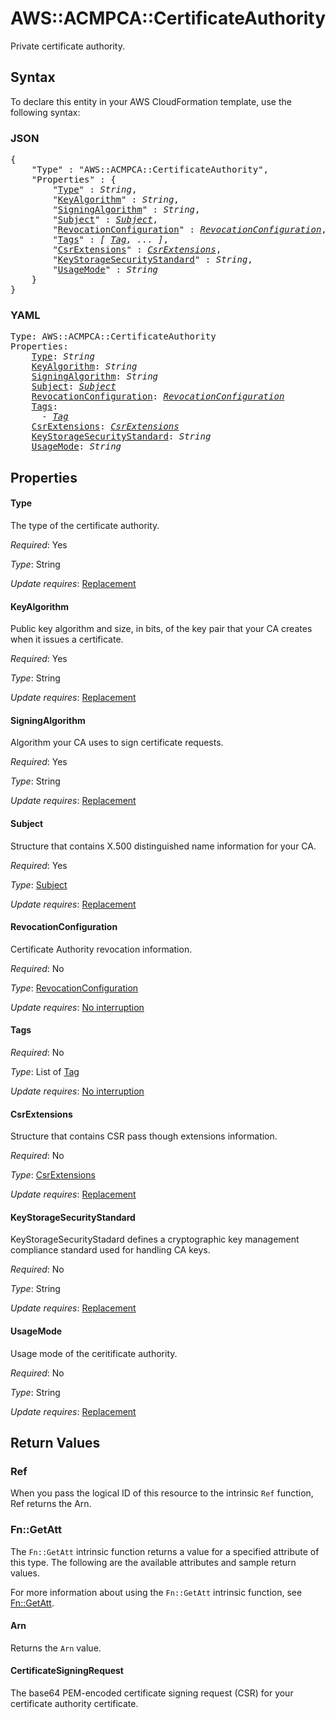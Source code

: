 # AWS::ACMPCA::CertificateAuthority

Private certificate authority.

## Syntax

To declare this entity in your AWS CloudFormation template, use the following syntax:

### JSON

<pre>
{
    "Type" : "AWS::ACMPCA::CertificateAuthority",
    "Properties" : {
        "<a href="#type" title="Type">Type</a>" : <i>String</i>,
        "<a href="#keyalgorithm" title="KeyAlgorithm">KeyAlgorithm</a>" : <i>String</i>,
        "<a href="#signingalgorithm" title="SigningAlgorithm">SigningAlgorithm</a>" : <i>String</i>,
        "<a href="#subject" title="Subject">Subject</a>" : <i><a href="subject.md">Subject</a></i>,
        "<a href="#revocationconfiguration" title="RevocationConfiguration">RevocationConfiguration</a>" : <i><a href="revocationconfiguration.md">RevocationConfiguration</a></i>,
        "<a href="#tags" title="Tags">Tags</a>" : <i>[ <a href="tag.md">Tag</a>, ... ]</i>,
        "<a href="#csrextensions" title="CsrExtensions">CsrExtensions</a>" : <i><a href="csrextensions.md">CsrExtensions</a></i>,
        "<a href="#keystoragesecuritystandard" title="KeyStorageSecurityStandard">KeyStorageSecurityStandard</a>" : <i>String</i>,
        "<a href="#usagemode" title="UsageMode">UsageMode</a>" : <i>String</i>
    }
}
</pre>

### YAML

<pre>
Type: AWS::ACMPCA::CertificateAuthority
Properties:
    <a href="#type" title="Type">Type</a>: <i>String</i>
    <a href="#keyalgorithm" title="KeyAlgorithm">KeyAlgorithm</a>: <i>String</i>
    <a href="#signingalgorithm" title="SigningAlgorithm">SigningAlgorithm</a>: <i>String</i>
    <a href="#subject" title="Subject">Subject</a>: <i><a href="subject.md">Subject</a></i>
    <a href="#revocationconfiguration" title="RevocationConfiguration">RevocationConfiguration</a>: <i><a href="revocationconfiguration.md">RevocationConfiguration</a></i>
    <a href="#tags" title="Tags">Tags</a>: <i>
      - <a href="tag.md">Tag</a></i>
    <a href="#csrextensions" title="CsrExtensions">CsrExtensions</a>: <i><a href="csrextensions.md">CsrExtensions</a></i>
    <a href="#keystoragesecuritystandard" title="KeyStorageSecurityStandard">KeyStorageSecurityStandard</a>: <i>String</i>
    <a href="#usagemode" title="UsageMode">UsageMode</a>: <i>String</i>
</pre>

## Properties

#### Type

The type of the certificate authority.

_Required_: Yes

_Type_: String

_Update requires_: [Replacement](https://docs.aws.amazon.com/AWSCloudFormation/latest/UserGuide/using-cfn-updating-stacks-update-behaviors.html#update-replacement)

#### KeyAlgorithm

Public key algorithm and size, in bits, of the key pair that your CA creates when it issues a certificate.

_Required_: Yes

_Type_: String

_Update requires_: [Replacement](https://docs.aws.amazon.com/AWSCloudFormation/latest/UserGuide/using-cfn-updating-stacks-update-behaviors.html#update-replacement)

#### SigningAlgorithm

Algorithm your CA uses to sign certificate requests.

_Required_: Yes

_Type_: String

_Update requires_: [Replacement](https://docs.aws.amazon.com/AWSCloudFormation/latest/UserGuide/using-cfn-updating-stacks-update-behaviors.html#update-replacement)

#### Subject

Structure that contains X.500 distinguished name information for your CA.

_Required_: Yes

_Type_: <a href="subject.md">Subject</a>

_Update requires_: [Replacement](https://docs.aws.amazon.com/AWSCloudFormation/latest/UserGuide/using-cfn-updating-stacks-update-behaviors.html#update-replacement)

#### RevocationConfiguration

Certificate Authority revocation information.

_Required_: No

_Type_: <a href="revocationconfiguration.md">RevocationConfiguration</a>

_Update requires_: [No interruption](https://docs.aws.amazon.com/AWSCloudFormation/latest/UserGuide/using-cfn-updating-stacks-update-behaviors.html#update-no-interrupt)

#### Tags

_Required_: No

_Type_: List of <a href="tag.md">Tag</a>

_Update requires_: [No interruption](https://docs.aws.amazon.com/AWSCloudFormation/latest/UserGuide/using-cfn-updating-stacks-update-behaviors.html#update-no-interrupt)

#### CsrExtensions

Structure that contains CSR pass though extensions information.

_Required_: No

_Type_: <a href="csrextensions.md">CsrExtensions</a>

_Update requires_: [Replacement](https://docs.aws.amazon.com/AWSCloudFormation/latest/UserGuide/using-cfn-updating-stacks-update-behaviors.html#update-replacement)

#### KeyStorageSecurityStandard

KeyStorageSecurityStadard defines a cryptographic key management compliance standard used for handling CA keys.

_Required_: No

_Type_: String

_Update requires_: [Replacement](https://docs.aws.amazon.com/AWSCloudFormation/latest/UserGuide/using-cfn-updating-stacks-update-behaviors.html#update-replacement)

#### UsageMode

Usage mode of the ceritificate authority.

_Required_: No

_Type_: String

_Update requires_: [Replacement](https://docs.aws.amazon.com/AWSCloudFormation/latest/UserGuide/using-cfn-updating-stacks-update-behaviors.html#update-replacement)

## Return Values

### Ref

When you pass the logical ID of this resource to the intrinsic `Ref` function, Ref returns the Arn.

### Fn::GetAtt

The `Fn::GetAtt` intrinsic function returns a value for a specified attribute of this type. The following are the available attributes and sample return values.

For more information about using the `Fn::GetAtt` intrinsic function, see [Fn::GetAtt](https://docs.aws.amazon.com/AWSCloudFormation/latest/UserGuide/intrinsic-function-reference-getatt.html).

#### Arn

Returns the <code>Arn</code> value.

#### CertificateSigningRequest

The base64 PEM-encoded certificate signing request (CSR) for your certificate authority certificate.
